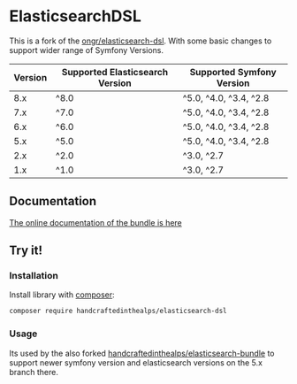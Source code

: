 # ElasticsearchDSL

This is a fork of the [ongr/elasticsearch-dsl](https://github.com/ongr-io/elasticsearchbundle).
With some basic changes to support wider range of Symfony Versions.

| Version | Supported Elasticsearch Version | Supported Symfony Version |
|---------|---------------------------------|---------------------------|
| 8.x     | ^8.0                            | ^5.0, ^4.0, ^3.4, ^2.8    |
| 7.x     | ^7.0                            | ^5.0, ^4.0, ^3.4, ^2.8    |
| 6.x     | ^6.0                            | ^5.0, ^4.0, ^3.4, ^2.8    |
| 5.x     | ^5.0                            | ^5.0, ^4.0, ^3.4, ^2.8    |
| 2.x     | ^2.0                            | ^3.0, ^2.7                |
| 1.x     | ^1.0                            | ^3.0, ^2.7                |

## Documentation

[The online documentation of the bundle is here](docs/index.md)

## Try it!

### Installation

Install library with [composer](https://getcomposer.org):

```bash
composer require handcraftedinthealps/elasticsearch-dsl
```

### Usage

Its used by the also forked [handcraftedinthealps/elasticsearch-bundle](https://github.com/handcraftedinthealps/ElasticsearchBundle/) to support newer symfony version and elasticsearch versions on the 5.x branch there.
